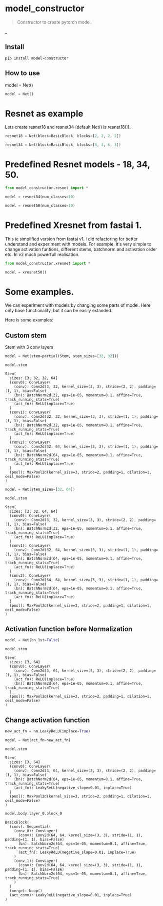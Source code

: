 # model_constructor
> Constructor to create pytorch model.


_

## Install

`pip install model-constructor`

## How to use

model = Net()

```python
model = Net()
```

# Resnet as example

Lets create resnet18 and resnet34 (default Net() is resnet18()).

```python
resnet18 = Net(block=BasicBlock, blocks=[2, 2, 2, 2])
```

```python
resnet34 = Net(block=BasicBlock, blocks=[3, 4, 6, 3])
```

# Predefined Resnet models - 18, 34, 50.

```python
from model_constructor.resnet import *
```

```python
model = resnet34(num_classes=10)
```

```python
model = resnet50(num_classes=10)
```

# Predefined Xresnet from fastai 1.

This ie simplified version from fastai v1. I did refactoring for better understand and experiment with models. For example, it's very simple to change activation funtions, different stems, batchnorm and activation order etc. In v2 much powerfull realisation.

```python
from model_constructor.xresnet import *
```

```python
model = xresnet50()
```

# Some examples.

We can experiment with models by changing some parts of model. Here only base functionality, but it can be easily extanded.

Here is some examples:
    

## Custom stem

Stem with 3 conv layers

```python
model = Net(stem=partial(Stem, stem_sizes=[32, 32]))
```

```python
model.stem
```




    Stem(
      sizes: [3, 32, 32, 64]
      (conv0): ConvLayer(
        (conv): Conv2d(3, 32, kernel_size=(3, 3), stride=(2, 2), padding=(1, 1), bias=False)
        (bn): BatchNorm2d(32, eps=1e-05, momentum=0.1, affine=True, track_running_stats=True)
        (act_fn): ReLU(inplace=True)
      )
      (conv1): ConvLayer(
        (conv): Conv2d(32, 32, kernel_size=(3, 3), stride=(1, 1), padding=(1, 1), bias=False)
        (bn): BatchNorm2d(32, eps=1e-05, momentum=0.1, affine=True, track_running_stats=True)
        (act_fn): ReLU(inplace=True)
      )
      (conv2): ConvLayer(
        (conv): Conv2d(32, 64, kernel_size=(3, 3), stride=(1, 1), padding=(1, 1), bias=False)
        (bn): BatchNorm2d(64, eps=1e-05, momentum=0.1, affine=True, track_running_stats=True)
        (act_fn): ReLU(inplace=True)
      )
      (pool): MaxPool2d(kernel_size=3, stride=2, padding=1, dilation=1, ceil_mode=False)
    )



```python
model = Net(stem_sizes=[32, 64])
```

```python
model.stem
```




    Stem(
      sizes: [3, 32, 64, 64]
      (conv0): ConvLayer(
        (conv): Conv2d(3, 32, kernel_size=(3, 3), stride=(2, 2), padding=(1, 1), bias=False)
        (bn): BatchNorm2d(32, eps=1e-05, momentum=0.1, affine=True, track_running_stats=True)
        (act_fn): ReLU(inplace=True)
      )
      (conv1): ConvLayer(
        (conv): Conv2d(32, 64, kernel_size=(3, 3), stride=(1, 1), padding=(1, 1), bias=False)
        (bn): BatchNorm2d(64, eps=1e-05, momentum=0.1, affine=True, track_running_stats=True)
        (act_fn): ReLU(inplace=True)
      )
      (conv2): ConvLayer(
        (conv): Conv2d(64, 64, kernel_size=(3, 3), stride=(1, 1), padding=(1, 1), bias=False)
        (bn): BatchNorm2d(64, eps=1e-05, momentum=0.1, affine=True, track_running_stats=True)
        (act_fn): ReLU(inplace=True)
      )
      (pool): MaxPool2d(kernel_size=3, stride=2, padding=1, dilation=1, ceil_mode=False)
    )



## Activation function before Normalization

```python
model = Net(bn_1st=False)
```

```python
model.stem
```




    Stem(
      sizes: [3, 64]
      (conv0): ConvLayer(
        (conv): Conv2d(3, 64, kernel_size=(3, 3), stride=(2, 2), padding=(1, 1), bias=False)
        (act_fn): ReLU(inplace=True)
        (bn): BatchNorm2d(64, eps=1e-05, momentum=0.1, affine=True, track_running_stats=True)
      )
      (pool): MaxPool2d(kernel_size=3, stride=2, padding=1, dilation=1, ceil_mode=False)
    )




## Change activation function

```python
new_act_fn = nn.LeakyReLU(inplace=True)
```

```python
model = Net(act_fn=new_act_fn)
```

```python
model.stem
```




    Stem(
      sizes: [3, 64]
      (conv0): ConvLayer(
        (conv): Conv2d(3, 64, kernel_size=(3, 3), stride=(2, 2), padding=(1, 1), bias=False)
        (bn): BatchNorm2d(64, eps=1e-05, momentum=0.1, affine=True, track_running_stats=True)
        (act_fn): LeakyReLU(negative_slope=0.01, inplace=True)
      )
      (pool): MaxPool2d(kernel_size=3, stride=2, padding=1, dilation=1, ceil_mode=False)
    )



```python
model.body.layer_0.block_0
```




    BasicBlock(
      (conv): Sequential(
        (conv_0): ConvLayer(
          (conv): Conv2d(64, 64, kernel_size=(3, 3), stride=(1, 1), padding=(1, 1), bias=False)
          (bn): BatchNorm2d(64, eps=1e-05, momentum=0.1, affine=True, track_running_stats=True)
          (act_fn): LeakyReLU(negative_slope=0.01, inplace=True)
        )
        (conv_1): ConvLayer(
          (conv): Conv2d(64, 64, kernel_size=(3, 3), stride=(1, 1), padding=(1, 1), bias=False)
          (bn): BatchNorm2d(64, eps=1e-05, momentum=0.1, affine=True, track_running_stats=True)
        )
      )
      (merge): Noop()
      (act_conn): LeakyReLU(negative_slope=0.01, inplace=True)
    )


